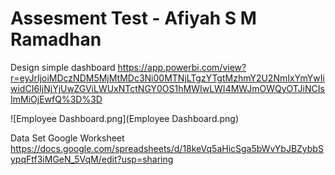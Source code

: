 # Assesment Test - Afiyah S M Ramadhan
Design simple dashboard
https://app.powerbi.com/view?r=eyJrIjoiMDczNDM5MjMtMDc3Ni00MTNjLTgzYTgtMzhmY2U2NmIxYmYwIiwidCI6IjNjYjUwZGViLWUxNTctNGY0OS1hMWIwLWI4MWJmOWQyOTJiNCIsImMiOjEwfQ%3D%3D

![Employee Dashboard.png](Employee Dashboard.png)

Data Set Google Worksheet
https://docs.google.com/spreadsheets/d/18keVq5aHicSga5bWvYbJBZybbSypqFtf3iMGeN_5VqM/edit?usp=sharing
